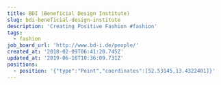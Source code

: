 ```yaml
---
title: BDI (Beneficial Design Institute)
slug: bdi-beneficial-design-institute
description: 'Creating Positive Fashion #fashion'
tags:
  - fashion
job_board_url: 'http://www.bd-i.de/people/'
created_at: '2018-02-09T06:41:20.745Z'
updated_at: '2019-06-16T10:36:09.731Z'
positions:
  - position: '{"type":"Point","coordinates":[52.53145,13.4322401]}'
---
```


